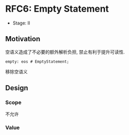 RFC6: Empty Statement
=====================


- Stage: II

## Motivation

空语义造成了不必要的额外解析负担, 禁止有利于提升可读性.

```text
empty: eos # EmptyStatement;
```

移除空语义

## Design

### Scope

不允许

### Value



